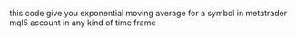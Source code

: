 this code give you
exponential moving average for a symbol in 
metatrader mql5 account
in any kind of time frame
